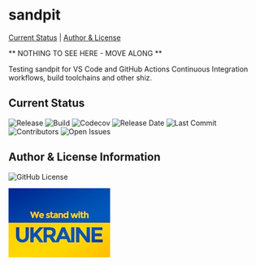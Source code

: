 sandpit
=======

[Current Status](#currentstatus) | [Author & License](#author)

** NOTHING TO SEE HERE - MOVE ALONG **

Testing sandpit for VS Code and GitHub Actions Continuous Integration workflows,
build toolchains and other shiz.

## <a name="currentstatus">Current Status</a>

![Release](https://img.shields.io/github/v/release/semuadmin/sandpit)
![Build](https://img.shields.io/github/actions/workflow/status/semuadmin/sandpit/main.yml)
![Codecov](https://img.shields.io/codecov/c/github/semuadmin/sandpit)
![Release Date](https://img.shields.io/github/release-date-pre/semuadmin/sandpit)
![Last Commit](https://img.shields.io/github/last-commit/semuadmin/sandpit)
![Contributors](https://img.shields.io/github/contributors/semuadmin/sandpit.svg)
![Open Issues](https://img.shields.io/github/issues-raw/semuadmin/sandpit)


## <a name="author">Author & License Information</a>

![GitHub License](https://img.shields.io/github/license/semuadmin/sandpit)

![Freedom for Ukraine](https://github.com/semuadmin/sandpit/blob/main/src/sandpit/resources/ukraine200.jpg?raw=true)
